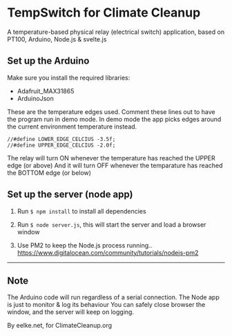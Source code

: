 # TempSwitch for Climate Cleanup

A temperature-based physical relay (electrical switch) application, based on PT100, Arduino, Node.js & svelte.js



## Set up the Arduino

Make sure you install the required libraries:
- Adafruit_MAX31865
- ArduinoJson

These are the temperature edges used. Comment these lines out to have the program run in demo mode.
In demo mode the app picks edges around the current environment temperature instead.

```
//#define LOWER_EDGE_CELCIUS -3.5f;
//#define UPPER_EDGE_CELCIUS -2.0f;
```

The relay will turn ON whenever the temperature has reached the UPPER edge (or above)
And it will turn OFF whenever the temparature has reached the BOTTOM edge (or below)


## Set up the server (node app)

1. Run `$ npm install` to install all dependencies

2. Run `$ node server.js`, this will start the server and load a browser window

3. Use PM2 to keep the Node.js process running..
https://www.digitalocean.com/community/tutorials/nodejs-pm2

---

## Note 

The Arduino code will run regardless of a serial connection.
The Node app is just to monitor & log its behaviour
You can safely close browser the window, and the server will keep on logging.  

By eelke.net, for ClimateCleanup.org



